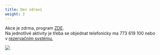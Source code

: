 ```yaml
---
title: Den zdraví
weight: 3
---
```

Akce je zdrma, program [ZDE](https://vigvam.webooker.eu/Actions).\
Na jednotlivé aktivity je třeba se objednat telefonicky ma 773 619 100 nebo v [rezervačním systému.](https://vigvam.webooker.eu/Actions)

![](/images/uploads/den_zdravi_new-72-24-in-.jpg)